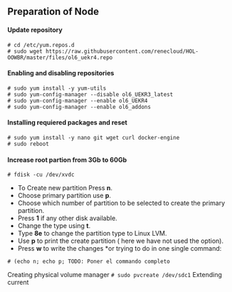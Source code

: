 ## Preparation of Node
#### Update repository
```
# cd /etc/yum.repos.d
# sudo wget https://raw.githubusercontent.com/renecloud/HOL-OOWBR/master/files/ol6_uekr4.repo
```
#### Enabling and disabling repositories 
```
# sudo yum install -y yum-utils
# sudo yum-config-manager --disable ol6_UEKR3_latest
# sudo yum-config-manager --enable ol6_UEKR4
# sudo yum-config-manager --enable ol6_addons
```
#### Installing requiered packages and reset
```
# sudo yum install -y nano git wget curl docker-engine
# sudo reboot
```
#### Increase root partion from 3Gb to 60Gb
```
# fdisk -cu /dev/xvdc
```
* To Create new partition Press **n**.
* Choose primary partition use **p**.
* Choose which number of partition to be selected to create the primary partition.
* Press **1** if any other disk available.
* Change the type using **t**.
* Type **8e** to change the partition type to Linux LVM.
* Use **p** to print the create partition ( here we have not used the option).
* Press **w** to write the changes
*or trying to do in one single command:
```
# (echo n; echo p; TODO: Poner el commando completo 
```
Creating physical volume manager
``` # sudo pvcreate /dev/sdc1 ```
Extending current 
``` sudo vgextend vg_tecmint /dev/sda1


